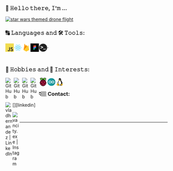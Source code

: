 ### 👋 𝙷𝚎𝚕𝚕𝚘 𝚝𝚑𝚎𝚛𝚎, 𝙸'𝚖 ...

<a href="https://youtu.be/tiHZvM5vfAA" align="center">
<img src="https://github.com/hernandez87v/hernandez87v/blob/master/Drone-Starwars.gif?raw=true" alt="star wars themed drone flight" width="1920">
<a>

### 🔠 𝙻𝚊𝚗𝚐𝚞𝚊𝚐𝚎𝚜 𝚊𝚗𝚍 🛠 𝚃𝚘𝚘𝚕𝚜:

[<img align="left" alt="javascript" width="26px" src="https://raw.githubusercontent.com/github/explore/80688e429a7d4ef2fca1e82350fe8e3517d3494d/topics/javascript/javascript.png" />][javascript]
[<img align="left" alt="React" width="26px" src="https://raw.githubusercontent.com/github/explore/80688e429a7d4ef2fca1e82350fe8e3517d3494d/topics/react/react.png" />][react]
[<img align="left" alt="Firebase" width="26px" src="https://raw.githubusercontent.com/github/explore/80688e429a7d4ef2fca1e82350fe8e3517d3494d/topics/firebase/firebase.png" />][firebase]
[<img align="left" alt="Figma" width="26px" src="https://raw.githubusercontent.com/github/explore/05d0f0dfceafd861bdf2b53559399dae7b2e2d8b/topics/figma/figma.png" />][figma]
[<img align="left" alt="terminal" width="26px" src="https://raw.githubusercontent.com/github/explore/80688e429a7d4ef2fca1e82350fe8e3517d3494d/topics/terminal/terminal.png" />][terminal].

<br />

### 🚀 𝙷𝚘𝚋𝚋𝚒𝚎𝚜 𝚊𝚗𝚍 🥧 𝙸𝚗𝚝𝚎𝚛𝚎𝚜𝚝𝚜:

[<img align="left" alt="GitHub" width="26px" src="https://avatars3.githubusercontent.com/u/14859759?s=200&v=4" />][prusa]
[<img align="left" alt="GitHub" width="26px" src="https://www.blender.org/wp-content/uploads/2020/07/blender_community_logo_white.png" />][blender]
[<img align="left" alt="GitHub" width="26px" src="https://avatars1.githubusercontent.com/u/52839789?s=200&v=4" />][emuflight]
[<img align="left" alt="GitHub" width="26px" src="https://avatars0.githubusercontent.com/u/19597933?s=200&v=4" />][betaflight]
[<img align="left" alt="GitHub" width="26px" src="https://raw.githubusercontent.com/github/explore/80688e429a7d4ef2fca1e82350fe8e3517d3494d/topics/raspberry-pi/raspberry-pi.png" />][raspberrypi]
[<img align="left" alt="GitHub" width="26px" src="https://raw.githubusercontent.com/github/explore/80688e429a7d4ef2fca1e82350fe8e3517d3494d/topics/arduino/arduino.png" />][arduino]
[<img align="left" alt="GitHub" width="26px" src="https://raw.githubusercontent.com/github/explore/80688e429a7d4ef2fca1e82350fe8e3517d3494d/topics/linux/linux.png" />][linux]

<br />

### 👇🏼 Contact:

[<img align="left" alt="vladhernandez | LinkedIn" width="22px" src="https://img.icons8.com/fluent/2x/linkedin.png" />][linkedin]

[<img align="left" alt="vancity.exe | Instagram" width="22px" src="https://img.icons8.com/fluent/2x/instagram-new.png" />][instagram]

<br />

---

[instagram]: https://www.instagram.com/vancity.exe/
[prusa]: https://github.com/prusa3d
[blender]: https://www.blender.org/
[emuflight]: https://github.com/emuflight
[betaflight]: https://github.com/betaflight
[raspberrypi]: https://github.com/topics/raspberry-pi
[arduino]: https://github.com/topics/arduino
[linux]: https://github.com/topics/linux
[javascript]: https://github.com/topics/javascript
[react]: https://github.com/topics/react
[figma]: https://github.com/topics/figma
[firebase]: https://github.com/topics/firebase
[terminal]: https://github.com/topics/terminal
